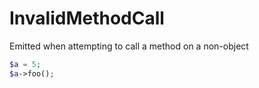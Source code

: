 # InvalidMethodCall

Emitted when attempting to call a method on a non-object

```php
$a = 5;
$a->foo();
```
